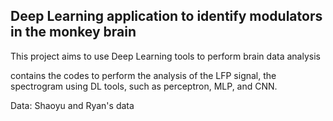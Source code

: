 ## Deep Learning application to identify modulators in the monkey brain

This project aims to use Deep Learning tools to perform brain data analysis 



contains the codes to perform the analysis of the LFP signal, the spectrogram using DL tools, such as perceptron, MLP, and CNN.

Data: Shaoyu and Ryan's data 
